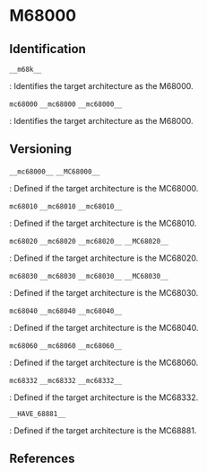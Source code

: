 # M68000

## Identification

`__m68k__`

: Identifies the target architecture as the M68000.

`mc68000`
`__mc68000`
`__mc68000__`

: Identifies the target architecture as the M68000.

## Versioning

`__mc68000__`
`__MC68000__`

: Defined if the target architecture is the MC68000.

`mc68010`
`__mc68010`
`__mc68010__`

: Defined if the target architecture is the MC68010.

`mc68020`
`__mc68020`
`__mc68020__`
`__MC68020__`

: Defined if the target architecture is the MC68020.

`mc68030`
`__mc68030`
`__mc68030__`
`__MC68030__`

: Defined if the target architecture is the MC68030.

`mc68040`
`__mc68040`
`__mc68040__`

: Defined if the target architecture is the MC68040.

`mc68060`
`__mc68060`
`__mc68060__`

: Defined if the target architecture is the MC68060.

`mc68332`
`__mc68332`
`__mc68332__`

: Defined if the target architecture is the MC68332.

`__HAVE_68881__`

: Defined if the target architecture is the MC68881.

<!--
`mcpu32`
`__mcpu32`
`__mcpu32__`

`__mcfv1__`
`__mcfv2__`
`__mcfv3__`
`__mcfv4__`
`__mcfv4e__`
`__mcfv5__`

`__mcoldfire__`
-->

## References

<!---
| Type           | Macro                                 | Description              |
| -------------- | ------------------------------------- | ------------------------ |
| Identification | `__m68k__`                            | Defined by GNU C         |
| Version        | `__mc'V'__`<br/>`__mc'V'`<br/>`mc'V'` | V = Version              |
| Identification | `M68000`                              | Defined by SAS/C         |
| Identification | `__MC68K__`                           | Defined by Stratus VOS C |
| Version        | `__MC'V'__`                           | V = Version              |

##### Example #####

| CPU   | Macro                           |
| ----- | ------------------------------- |
| 68000 | `__mc68000__`<br/>`__MC68000__` |
| 68010 | `__mc68010__`                   |
| 68020 | `__mc68020__`<br/>`__MC68020__` |
| 68030 | `__mc68030__`<br/>`__MC68030__` |
| 68040 | `__mc68040__`                   |
| 68060 | `__mc68060__`                   |

#define CPP_SPEC "%{m68881:-D__HAVE_68881__} \
%{!ansi:%{m68020:-Dmc68020}%{mc68020:-Dmc68020}%{!mc68020:%{!m68020:-Dmc68010}}}"

#define CPP_PREDEFINES "-Dmc68000 -Dsun -Dunix -Asystem=unix  -Asystem=bsd -Acpu=m68k -Amachine=m68k"
////

////
#if TARGET_DEFAULT & MASK_68881

/* -m68881 is the default */
#define CPP_SPEC \
"%{!msoft-float:%{mfpa:-D__HAVE_FPA__ }%{!mfpa:-D__HAVE_68881__ }}\
%{m68000:-D__mc68010__}%{mc68000:-D__mc68010__}%{!mc68000:%{!m68000:-D__mc68020__}} \
%{!ansi:%{m68000:-Dmc68010}%{mc68000:-Dmc68010}%{!mc68000:%{!m68000:-Dmc68020}}}"

#else

/* -msoft-float is the default */
#define CPP_SPEC \
"%{m68881:-D__HAVE_68881__ }%{mfpa:-D__HAVE_FPA__ }\
%{m68000:-D__mc68010__}%{mc68000:-D__mc68010__}%{!mc68000:%{!m68000:-D__mc68020__}} \
%{!ansi:%{m68000:-Dmc68010}%{mc68000:-Dmc68010}%{!mc68000:%{!m68000:-Dmc68020}}}"

#endif


#define CPP_PREDEFINES "-Dmc68000 -Dsun -Dunix -Asystem=unix  -Asystem=bsd -Acpu=m68k -Amachine=m68k"
////

////
#if TARGET_DEFAULT & MASK_68881
/* Define __HAVE_68881__ in preprocessor, unless -msoft-float is specified.
   This will control the use of inline 68881 insns in certain macros.  */

#define CPP_SPEC "%{!msoft-float:-D__HAVE_68881__}"

/* If the 68881 is used, link must load libmc.a before libc.a.  */

#define LIB_SPEC "%{!msoft-float:%{!p:%{!pg:-lmc}}%{p:-lmc_p}%{pg:-lmc_p}} \
%{!p:%{!pg:-lc}}%{p:-lc_p}%{pg:-lc_p} %{g:-lg}"

#else
/* Define __HAVE_68881__ in preprocessor if -m68881 is specified.
   This will control the use of inline 68881 insns in certain macros.  */

#define CPP_SPEC "%{m68881:-D__HAVE_68881__}"

/* If the 68881 is used, link must load libmc.a instead of libc.a */

#define LIB_SPEC "%{m68881:%{!p:%{!pg:-lmc}}%{p:-lmc_p}%{pg:-lmc_p}} \
%{!p:%{!pg:-lc}}%{p:-lc_p}%{pg:-lc_p} %{g:-lg}"
#endif

/* Names to predefine in the preprocessor for this target machine.  */

#define CPP_PREDEFINES "-Dunix -Dmc68000 -Dis68k -Asystem=unix -Asystem=bsd -Acpu=m68k -Amachine=m68k"
////


////
<gcc/config/m68k/m68k.h> (14.2.0)

#define TARGET_CPU_CPP_BUILTINS()					\
  do									\
    {									\
      builtin_define ("__m68k__");					\
      builtin_define_std ("mc68000");					\
      /* The other mc680x0 macros have traditionally been derived	\
	 from the tuning setting.  For example, -m68020-60 defines	\
	 m68060, even though it generates pure 68020 code.  */		\
      switch (m68k_tune)						\
	{								\
	case u68010:							\
	  builtin_define_std ("mc68010");				\
	  break;							\
									\
	case u68020:							\
	  builtin_define_std ("mc68020");				\
	  break;							\
									\
	case u68030:							\
	  builtin_define_std ("mc68030");				\
	  break;							\
									\
	case u68040:							\
	  builtin_define_std ("mc68040");				\
	  break;							\
									\
	case u68060:							\
	  builtin_define_std ("mc68060");				\
	  break;							\
									\
	case u68020_60:							\
	  builtin_define_std ("mc68060");				\
	  /* Fall through.  */						\
	case u68020_40:							\
	  builtin_define_std ("mc68040");				\
	  builtin_define_std ("mc68030");				\
	  builtin_define_std ("mc68020");				\
	  break;							\
									\
	case ucpu32:							\
	  builtin_define_std ("mc68332");				\
	  builtin_define_std ("mcpu32");				\
	  builtin_define_std ("mc68020");				\
	  break;							\
									\
	case ucfv1:							\
	  builtin_define ("__mcfv1__");					\
	  break;							\
									\
	case ucfv2:							\
	  builtin_define ("__mcfv2__");					\
	  break;							\
									\
    	case ucfv3:							\
	  builtin_define ("__mcfv3__");					\
	  break;							\
									\
	case ucfv4:							\
	  builtin_define ("__mcfv4__");					\
	  break;							\
									\
	case ucfv4e:							\
	  builtin_define ("__mcfv4e__");				\
	  break;							\
									\
	case ucfv5:							\
	  builtin_define ("__mcfv5__");					\
	  break;							\
									\
	default:							\
	  break;							\
	}								\
									\
      if (TARGET_68881)							\
	builtin_define ("__HAVE_68881__");				\
									\
      if (TARGET_COLDFIRE)						\
	{								\
	  const char *tmp;						\
	  								\
	  tmp = m68k_cpp_cpu_ident ("cf");			   	\
	  if (tmp)							\
	    builtin_define (tmp);					\
	  tmp = m68k_cpp_cpu_family ("cf");				\
	  if (tmp)							\
	    builtin_define (tmp);					\
	  builtin_define ("__mcoldfire__");				\
									\
	  if (TARGET_ISAC)						\
	    builtin_define ("__mcfisac__");				\
	  else if (TARGET_ISAB)						\
	    {								\
	      builtin_define ("__mcfisab__");				\
	      /* ISA_B: Legacy 5407 defines.  */			\
	      builtin_define ("__mcf5400__");				\
	      builtin_define ("__mcf5407__");				\
	    }								\
	  else if (TARGET_ISAAPLUS)					\
	    {								\
	      builtin_define ("__mcfisaaplus__");			\
	      /* ISA_A+: legacy defines.  */				\
	      builtin_define ("__mcf528x__");				\
	      builtin_define ("__mcf5200__");				\
	    }								\
	  else 								\
	    {								\
	      builtin_define ("__mcfisaa__");				\
	      /* ISA_A: legacy defines.  */				\
	      switch (m68k_tune)					\
		{							\
		case ucfv2:						\
		  builtin_define ("__mcf5200__");			\
		  break;						\
									\
		case ucfv3:						\
		  builtin_define ("__mcf5307__");			\
		  builtin_define ("__mcf5300__");			\
		  break;						\
									\
		default:						\
		  break;						\
		}							\
    	    }								\
	}								\
									\
      if (TARGET_COLDFIRE_FPU)						\
	builtin_define ("__mcffpu__");					\
									\
      if (TARGET_CF_HWDIV)						\
	builtin_define ("__mcfhwdiv__");				\
									\
      if (TARGET_FIDOA)							\
	builtin_define ("__mfido__");					\
									\
      builtin_assert ("cpu=m68k");					\
      builtin_assert ("machine=m68k");					\
    }									\
  while (0)
--->